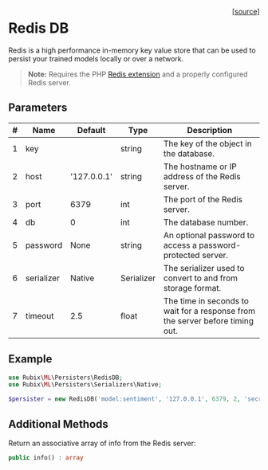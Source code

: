 <span style="float:right;"><a href="https://github.com/RubixML/ML/blob/master/src/Persisters/RedisDB.php">[source]</a></span>

# Redis DB
Redis is a high performance in-memory key value store that can be used to persist your trained models locally or over a network.

> **Note:** Requires the PHP [Redis extension](https://github.com/phpredis/phpredis) and a properly configured Redis server.

## Parameters
| # | Name | Default | Type | Description |
|---|---|---|---|---|
| 1 | key | | string | The key of the object in the database. |
| 2 | host | '127.0.0.1' | string | The hostname or IP address of the Redis server. |
| 3 | port | 6379 | int | The port of the Redis server. |
| 4 | db | 0 | int | The database number. |
| 5 | password | None | string | An optional password to access a password-protected server. |
| 6 | serializer | Native | Serializer | The serializer used to convert to and from storage format. |
| 7 | timeout | 2.5 | float | The time in seconds to wait for a response from the server before timing out. |

## Example
```php
use Rubix\ML\Persisters\RedisDB;
use Rubix\ML\Persisters\Serializers\Native;

$persister = new RedisDB('model:sentiment', '127.0.0.1', 6379, 2, 'secret', new Native(), 2.5);
```

## Additional Methods
Return an associative array of info from the Redis server:
```php
public info() : array
```
